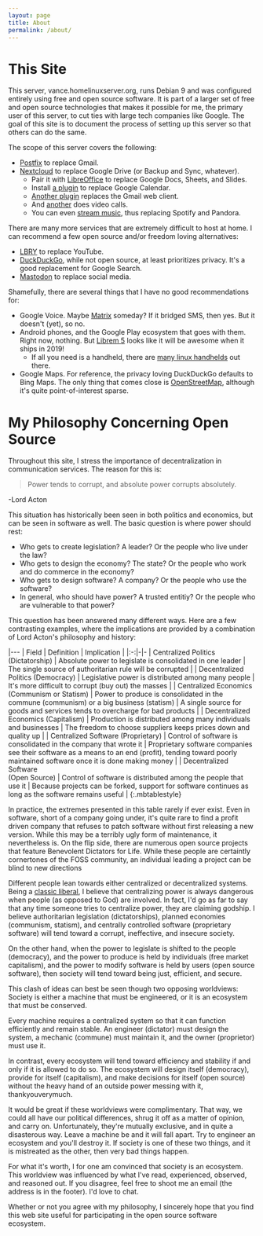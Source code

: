 ```yaml
---
layout: page
title: About
permalink: /about/
---
```


# This Site
This server, vance.homelinuxserver.org, runs Debian 9 and was configured entirely using free and open source software. It is part of a larger set of free and open source technologies that makes it possible for me, the primary user of this server, to cut ties with large tech companies like Google. The goal of this site is to document the process of setting up this server so that others can do the same.

The scope of this server covers the following:
 * [Postfix](/serverdocs/email-with-postfix.html) to replace Gmail.
 * [Nextcloud](/serverdocs/file-sharing-with-nextcloud.html) to replace Google Drive (or Backup and Sync, whatever).
   * Pair it with [LibreOffice](https://www.libreoffice.org/) to replace Google Docs, Sheets, and Slides.
   * Install [a plugin](https://apps.nextcloud.com/apps/calendar) to replace Google Calendar.
   * [Another plugin](https://apps.nextcloud.com/apps/mail) replaces the Gmail web client.
   * And [another](https://apps.nextcloud.com/apps/spreed) does video calls.
   * You can even [stream music](https://apps.nextcloud.com/apps/music), thus replacing Spotify and Pandora.

There are many more services that are extremely difficult to host at home. I can recommend a few open source and/or freedom loving alternatives:
 * [LBRY](/clientdocs/videos-with-lbry.html) to replace YouTube.
 * [DuckDuckGo](https://duckduckgo.com/), while not open source, at least prioritizes privacy. It's a good replacement for Google Search.
 * [Mastodon](https://mastodon.social/about) to replace social media.

Shamefully, there are several things that I have no good recommendations for:
 * Google Voice. Maybe [Matrix](https://matrix.org/) someday? If it bridged SMS, then yes. But it doesn't (yet), so no.
 * Android phones, and the Google Play ecosystem that goes with them. Right now, nothing. But [Librem 5](https://puri.sm/shop/librem-5/) looks like it will be awesome when it ships in 2019!
   * If all you need is a handheld, there are [many linux handhelds](https://www.reddit.com/r/linux/comments/4biamr/a_list_of_handheldpocket_linux_computers/) out there.
 * Google Maps. For reference, the privacy loving DuckDuckGo defaults to Bing Maps. The only thing that comes close is [OpenStreetMap](https://www.openstreetmap.org), although it's quite point-of-interest sparse.

# My Philosophy Concerning Open Source
Throughout this site, I stress the importance of decentralization in communication services. The reason for this is:

>Power tends to corrupt, and absolute power corrupts absolutely.

-Lord Acton

This situation has historically been seen in both politics and economics, but can be seen in software as well. The basic question is where power should rest:
 * Who gets to create legislation? A leader? Or the people who live under the law?
 * Who gets to design the economy? The state? Or the people who work and do commerce in the economy?
 * Who gets to design software? A company? Or the people who use the software?
 * In general, who should have power? A trusted entitiy? Or the people who are vulnerable to that power?

This question has been answered many different ways. Here are a few contrasting examples, where the implications are provided by a combination of Lord Acton's philosophy and history:

|---
| Field | Definition | Implication |
|:-:|-|-
| Centralized Politics (Dictatorship) | Absolute power to legislate is consolidated in one leader | The single source of authoritarian rule will be corrupted |
| Decentralized Politics (Democracy) | Legislative power is distributed among many people | It's more difficult to corrupt (buy out) the masses |
| Centralized Economics <br> (Communism or Statism) | Power to produce is consolidated in the commune (communism) or a big business (statism) | A single source for goods and services tends to overcharge for bad products |
| Decentralized Economics (Capitalism) | Production is distributed among many individuals and businesses | The freedom to choose suppliers keeps prices down and quality up |
| Centralized Software (Proprietary) | Control of software is consolidated in the company that wrote it | Proprietary software companies see their software as a means to an end (profit), tending toward poorly maintained software once it is done making money |
| Decentralized Software <br> (Open Source) | Control of software is distributed among the people that use it | Because projects can be forked, support for software continues as long as the software remains useful |
{:.mbtablestyle}

In practice, the extremes presented in this table rarely if ever exist. Even in software, short of a company going under, it's quite rare to find a profit driven company that refuses to patch software without first releasing a new version. While this may be a terribly ugly form of maintenance, it nevertheless is. On the flip side, there are numerous open source projects that feature Benevolent Dictators for Life. While these people are certaintly cornertones of the FOSS community, an individual leading a project can be blind to new directions

Different people lean towards either centralized or decentralized systems. Being a [classic liberal](https://www.sciencedaily.com/terms/classical_liberalism.htm), I believe that centralizing power is always dangerous when people (as opposed to God) are involved. In fact, I'd go as far to say that any time someone tries to centralize power, they are claiming godship. I believe authoritarian legislation (dictatorships), planned economies (communism, statism), and centrally controlled software (proprietary software) will tend toward a corrupt, ineffective, and insecure society.

On the other hand, when the power to legislate is shifted to the people (democracy), and the power to produce is held by individuals (free market capitalism), and the power to modify software is held by users (open source software), then society will tend toward being just, efficient, and secure.

This clash of ideas can best be seen though two opposing worldviews: Society is either a machine that must be engineered, or it is an ecosystem that must be conserved.

Every machine requires a centralized system so that it can function efficiently and remain stable. An engineer (dictator) must design the system, a mechanic (commune) must maintain it, and the owner (proprietor) must use it.

In contrast, every ecosystem will tend toward efficiency and stability if and only if it is allowed to do so. The ecosystem will design itself (democracy), provide for itself (capitalism), and make decisions for itself (open source) without the heavy hand of an outside power messing with it, thankyouverymuch.

It would be great if these worldviews were complimentary. That way, we could all have our political differences, shrug it off as a matter of opinion, and carry on. Unfortunately, they're mutually exclusive, and in quite a disasterous way. Leave a machine be and it will fall apart. Try to engineer an ecosystem and you'll destroy it. If society is one of these two things, and it is mistreated as the other, then very bad things happen.

For what it's worth, I for one am convinced that society is an ecosystem. This worldview was influenced by what I've read, experienced, observed, and reasoned out. If you disagree, feel free to shoot me an email (the address is in the footer). I'd love to chat.

Whether or not you agree with my philosophy, I sincerely hope that you find this web site useful for participating in the open source software ecosystem.
